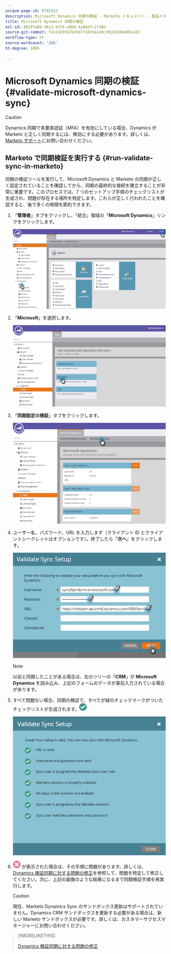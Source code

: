 ```yaml
---
unique-page-id: 8783322
description: Microsoft Dynamics 同期の検証 - Marketo ドキュメント - 製品ドキュメント
title: Microsoft Dynamics 同期の検証
exl-id: 00297a8d-36c3-42f6-a9b8-4a8dd7c1f30d
source-git-commit: 72e1d29347bd5b77107da1e9c30169cb6490c432
workflow-type: ht
source-wordcount: '266'
ht-degree: 100%

---
```


# Microsoft Dynamics 同期の検証 {#validate-microsoft-dynamics-sync}

>[!CAUTION]
>
>Dynamics 同期で多要素認証（MFA）を有効にしている場合、Dynamics が Marketo と正しく同期するには、無効にする必要があります。詳しくは、[Marketo サポート](https://nation.marketo.com/t5/Support/ct-p/Support)にお問い合わせください。

## Marketo で同期検証を実行する {#run-validate-sync-in-marketo}

同期の検証ツールを実行して、Microsoft Dynamics と Marketo の同期が正しく設定されていることを確認してから、同期の最終的な接続を確立することが非常に重要です。このプロセスでは、7 つのセットアップ手順のチェックリストが生成され、問題が存在する場所を特定します。これらが正しく行われたことを確認すると、後で多くの時間を節約できます。

1. 「**管理者**」タブをクリックし、「統合」領域の「**Microsoft Dynamics**」リンクをクリックします。

   ![](assets/image2015-9-28-16-3a7-3a51.png)

1. 「**Microsoft**」を選択します。

   ![](assets/image2015-9-28-16-3a10-3a47.png)

1. 「**同期設定の検証**」タブをクリックします。

   ![](assets/image2015-9-28-16-3a11-3a45.png)

1. ユーザー名、パスワード、URL を入力します（クライアント ID とクライアントシークレットはオプションです）。終了したら「**次へ**」をクリックします。

   ![](assets/four-1.png)

   >[!NOTE]
   >
   >以前と同期したことがある場合は、左のツリーの「**CRM**」が **Microsoft Dynamics** を読み込み、上記のフォームのデータが事前入力されている場合があります。

1. すべて問題ない場合、同期の検証で、すべてが緑のチェックマークがついたチェックリストが生成されます。![-](assets/check.png)

   ![](assets/image2015-9-22-15-3a58-3a12.png)

1. ![-](assets/delete.png) が表示された場合は、その手順に問題があります。詳しくは、[Dynamics 検証同期に対する問題の修正](/help/marketo/product-docs/crm-sync/microsoft-dynamics-sync/sync-setup/validate-microsoft-dynamics-sync/fix-dynamics-validation-sync-issues.md)を参照して、問題を特定して修正してください。次に、上記の画像のような結果になるまで同期検証手順を再実行します。

   >[!CAUTION]
   >
   >現在、Marketo Dynamics Sync のサンドボックス更新はサポートされていません。Dynamics CRM サンドボックスを更新する必要がある場合は、新しい Marketo サンドボックスが必要です。詳しくは、カスタマーサクセスマネージャーにお問い合わせください。

>[!MORELIKETHIS]
>
>[Dynamics 検証同期に対する問題の修正](/help/marketo/product-docs/crm-sync/microsoft-dynamics-sync/sync-setup/validate-microsoft-dynamics-sync/fix-dynamics-validation-sync-issues.md)
